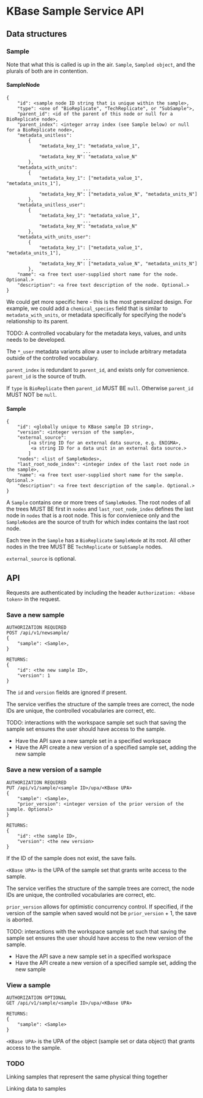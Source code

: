 # KBase Sample Service API

## Data structures

### Sample

Note that what this is called is up in the air. `Sample`, `Sampled object`, and the plurals of
both are in contention.

#### SampleNode

```
{
    "id": <sample node ID string that is unique within the sample>,
    "type": <one of "BioReplicate", "TechReplicate", or "SubSample">,
    "parent_id": <id of the parent of this node or null for a BioReplicate node>,
    "parent_index": <integer array index (see Sample below) or null for a BioReplicate node>,
    "metadata_unitless":
        {
            "metadata_key_1": "metadata_value_1",
                            ...
            "metadata_key_N": "metadata_value_N"
        },
    "metadata_with_units":
        {
            "metadata_key_1": ["metadata_value_1", "metadata_units_1"],
                            ...
            "metadata_key_N": ["metadata_value_N", "metadata_units_N"]
        },
    "metadata_unitless_user":
        {
            "metadata_key_1": "metadata_value_1",
                            ...
            "metadata_key_N": "metadata_value_N"
        },
    "metadata_with_units_user":
        {
            "metadata_key_1": ["metadata_value_1", "metadata_units_1"],
                            ...
            "metadata_key_N": ["metadata_value_N", "metadata_units_N"]
        },
    "name": <a free text user-supplied short name for the node. Optional.>
    "description": <a free text description of the node. Optional.>
}
```

We could get more specific here - this is the most generalized design. For example, we could
add a `chemical_species` field that is similar to `metadata_with_units`, or metadata specifically
for specifying the node's relationship to its parent.

TODO: A controlled vocabulary for the metadata keys, values, and units needs to be developed.

The `*_user` metadata variants allow a user to include arbitrary metadata outside of the
controlled vocabulary.

`parent_index` is redundant to `parent_id`, and exists only for convenience. `parent_id`
is the source of truth.

If `type` is `BioReplicate` then `parent_id` MUST BE `null`. Otherwise `parent_id` MUST NOT be
`null`.


#### Sample
```
{
    "id": <globally unique to KBase sample ID string>,
    "version": <integer version of the sample>,
    "external_source": 
        [<a string ID for an external data source, e.g. ENIGMA>,
         <a string ID for a data unit in an external data source.>
        ]
    "nodes": <list of SampleNodes>,
    "last_root_node_index": <integer index of the last root node in the sample>,
    "name": <a free text user-supplied short name for the sample. Optional.>
    "description": <a free text description of the sample. Optional.>
}
```

A `Sample` contains one or more trees of `SampleNode`s. The root nodes of all the trees MUST BE
first in `nodes` and `last_root_node_index` defines the last node in `nodes` that is a root node.
This is for convieniece only and the `SampleNode`s are the source of truth for which index contains
the last root node.

Each tree in the `Sample` has a `BioReplicate` `SampleNode` at its root. All other nodes in the
tree MUST BE `TechReplicate` or `SubSample` nodes.

`external_source` is optional.

## API

Requests are authenticated by including the header `Authorization: <kbase token>` in the request.

### Save a new sample

```
AUTHORIZATION REQUIRED
POST /api/v1/newsample/
{
    "sample": <Sample>,
}

RETURNS:
{
    "id": <the new sample ID>,
    "version": 1
}
```

The `id` and `version` fields are ignored if present.

The service verifies the structure of the sample trees are correct, the node IDs are unique,
the controlled vocabularies are correct, etc.

TODO: interactions with the workspace sample set such that saving the sample set ensures the
user should have access to the sample. 

* Have the API save a new sample set in a specified workspace
* Have the API create a new version of a specified sample set, adding the new sample

### Save a new version of a sample
```
AUTHORIZATION REQUIRED
PUT /api/v1/sample/<sample ID>/upa/<KBase UPA>
{
    "sample": <Sample>,
    "prior_version": <integer version of the prior version of the sample. Optional>
}

RETURNS:
{
    "id": <the sample ID>,
    "version": <the new version>
}
```

If the ID of the sample does not exist, the save fails.

`<KBase UPA>` is the UPA of the sample set that grants write access to the sample.

The service verifies the structure of the sample trees are correct, the node IDs are unique,
the controlled vocabularies are correct, etc.

`prior_version` allows for optimistic concurrency control. If specified, if the version of the
sample when saved would not be `prior_version` + 1, the save is aborted.

TODO: interactions with the workspace sample set such that saving the sample set ensures the user should have access to the new version of the sample.

* Have the API save a new sample set in a specified workspace
* Have the API create a new version of a specified sample set, adding the new sample

### View a sample
```
AUTHORIZATION OPTIONAL
GET /api/v1/sample/<sample ID>/upa/<KBase UPA>

RETURNS:
{
    "sample": <Sample>
}
```
`<KBase UPA>` is the UPA of the object (sample set or data object) that grants access to the
sample.

### TODO

Linking samples that represent the same physical thing together

Linking data to samples
